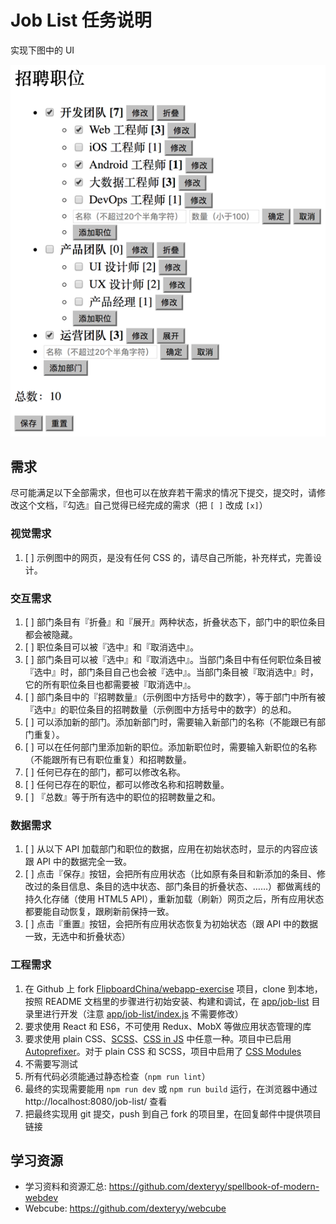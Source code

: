 
#  Job List 任务说明

实现下图中的 UI

![](job-list.png)

## 需求

尽可能满足以下全部需求，但也可以在放弃若干需求的情况下提交，提交时，请修改这个文档，『勾选』自己觉得已经完成的需求（把 `[ ]` 改成 `[x]`）

### 视觉需求

1. [ ] 示例图中的网页，是没有任何 CSS 的，请尽自己所能，补充样式，完善设计。

### 交互需求

1. [ ] 部门条目有『折叠』和『展开』两种状态，折叠状态下，部门中的职位条目都会被隐藏。
2. [ ] 职位条目可以被『选中』和『取消选中』。
3. [ ] 部门条目可以被『选中』和『取消选中』。当部门条目中有任何职位条目被『选中』时，部门条目自己也会被『选中』。当部门条目被『取消选中』时，它的所有职位条目也都需要被『取消选中』。
4. [ ] 部门条目中的『招聘数量』（示例图中方括号中的数字），等于部门中所有被『选中』的职位条目的招聘数量（示例图中方括号中的数字）的总和。
5. [ ] 可以添加新的部门。添加新部门时，需要输入新部门的名称（不能跟已有部门重复）。
6. [ ] 可以在任何部门里添加新的职位。添加新职位时，需要输入新职位的名称（不能跟所有已有职位重复）和招聘数量。
7. [ ] 任何已存在的部门，都可以修改名称。
8. [ ] 任何已存在的职位，都可以修改名称和招聘数量。
9. [ ] 『总数』等于所有选中的职位的招聘数量之和。

### 数据需求

1. [ ] 从以下 API 加载部门和职位的数据，应用在初始状态时，显示的内容应该跟 API 中的数据完全一致。
2. [ ] 点击『保存』按钮，会把所有应用状态（比如原有条目和新添加的条目、修改过的条目信息、条目的选中状态、部门条目的折叠状态、……）都做离线的持久化存储（使用 HTML5 API），重新加载（刷新）网页之后，所有应用状态都要能自动恢复，跟刷新前保持一致。
3. [ ] 点击『重置』按钮，会把所有应用状态恢复为初始状态（跟 API 中的数据一致，无选中和折叠状态）

### 工程需求

1. 在 Github 上 fork [FlipboardChina/webapp-exercise](https://github.com/FlipboardChina/webapp-exercise) 项目，clone 到本地，按照 README 文档里的步骤进行初始安装、构建和调试，在 [app/job-list](https://github.com/FlipboardChina/webapp-exercise/tree/master/app/job-list) 目录里进行开发（注意 [app/job-list/index.js](https://github.com/FlipboardChina/webapp-exercise/tree/master/app/job-list/index.js) 不需要修改）
2. 要求使用 React 和 ES6，不可使用 Redux、MobX 等做应用状态管理的库
3. 要求使用 plain CSS、[SCSS](http://sass-lang.com/)、[CSS in JS](https://speakerdeck.com/vjeux/react-css-in-js) 中任意一种。项目中已启用 [Autoprefixer](https://github.com/postcss/autoprefixer)。对于 plain CSS 和 SCSS，项目中启用了 [CSS Modules](https://github.com/css-modules/css-modules)
4. 不需要写测试
4. 所有代码必须能通过静态检查（`npm run lint`）
3. 最终的实现需要能用 `npm run dev` 或 `npm run build` 运行，在浏览器中通过 http://localhost:8080/job-list/ 查看
3. 把最终实现用 git 提交，push 到自己 fork 的项目里，在回复邮件中提供项目链接

## 学习资源

* 学习资料和资源汇总: https://github.com/dexteryy/spellbook-of-modern-webdev
* Webcube: https://github.com/dexteryy/webcube
